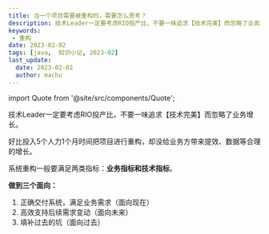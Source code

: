 ```yaml
---
title: 当一个项目需要被重构时，需要怎么思考？
description: 技术Leader一定要考虑RIO投产比，不要一味追求【技术完美】而忽略了业务增长。好比投入5个人力1个月时间把项目进行重构，却没给业务方带来提效、数据等合理的增长。
keywords:
 - 重构
date: 2023-02-02
tags: [java,  知识小记, 2023-02]
last_update:
  date: 2023-02-02
  author: machu
---
```


import Quote from '@site/src/components/Quote';

> <Quote></Quote>

技术Leader一定要考虑RIO投产比，不要一味追求【技术完美】而忽略了业务增长。

好比投入5个人力1个月时间把项目进行重构，却没给业务方带来提效、数据等合理的增长。

系统重构一般要满足两类指标：**业务指标和技术指标**。

**做到三个面向：**
1. 正确交付系统，满足业务需求（面向现在）
2. 高效支持后续需求变动（面向未来）
3. 填补过去的坑（面向过去）
